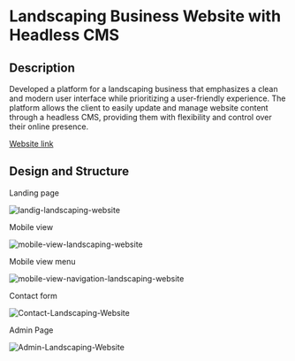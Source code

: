 <h1>Landscaping Business Website with Headless CMS</h1>

<h2>Description</h2>

<p>Developed a platform for a landscaping business that emphasizes a clean and modern user interface while prioritizing a user-friendly experience. The platform allows the client to easily update and manage website content through a headless CMS, providing them with flexibility and control over their online presence.</p>

[Website link](https://remarkable-youtiao-a10fa9.netlify.app/)

<h2>Design and Structure</h2>

<p>Landing page</p>

![landig-landscaping-website](https://github.com/user-attachments/assets/c998903b-5a4f-4be1-908e-319326c3883b)

<p>Mobile view</p>

![mobile-view-landscaping-website](https://github.com/user-attachments/assets/63803909-64a8-48ec-adc2-a5cf49faa899)

<p>Mobile view menu</p>

![mobile-view-navigation-landscaping-website](https://github.com/user-attachments/assets/49dc3f3d-7268-4b5e-8841-3ff98326bc31)

<p>Contact form</p>

![Contact-Landscaping-Website](https://github.com/user-attachments/assets/b00627e0-ec27-46c8-a6ad-ccd6f438085f)

<p>Admin Page</p>

![Admin-Landscaping-Website](https://github.com/user-attachments/assets/86c9f241-7ce7-4fe9-ac7f-be5f7bf58d95)
